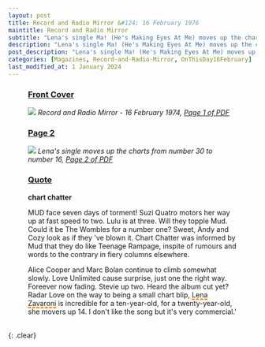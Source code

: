 ```yaml
---
layout: post
title: Record and Radio Mirror &#124; 16 February 1976
maintitle: Record and Radio Mirror
subtitle: "Lena's single Ma! (He's Making Eyes At Me) moves up the charts from number 30 to number 16"
description: "Lena's single Ma! (He's Making Eyes At Me) moves up the charts from number 30 to number 16."
post_description: "Lena's single Ma! (He's Making Eyes At Me) moves up the charts from number 30 to number 16."
categories: [Magazines, Record-and-Radio-Mirror, OnThisDay16February]
last_modified_at: 1 January 2024
---
```


<figure class="fig1">
<h3 id="infobox1"><a href="#infobox1">Front Cover</a></h3>
<a href="/assets/images/magazines/1974-02-16-01-record-&-radio-mirror.png"><img src="/assets/images/magazines/1974-02-16-01-record-&-radio-mirror.png" class="full-width zoom-in" /></a>
<cite>Record and Radio Mirror - 16 February 1974, <a class="external-link" href="https://www.worldradiohistory.com/UK/Record-Mirror/70s/74/Record-Mirror-1974-02-16.pdf">Page 1 of PDF</a></cite>
</figure>

<figure class="fig2">
<h3 id="infobox2"><a href="#infobox2">Page 2</a></h3>
<a href="/assets/images/magazines/1974-02-16-02-record-&-radio-mirror.png"><img src="/assets/images/magazines/1974-02-16-02-record-&-radio-mirror.png" class="full-width zoom-in" /></a>
<cite>Lena's single moves up the charts from number 30 to number 16, <a class="external-link" href="https://www.worldradiohistory.com/UK/Record-Mirror/70s/74/Record-Mirror-1974-02-16.pdf#page=02">Page 2 of PDF</a></cite>
</figure>

<figure class="fig3">
<h3 id="infobox3"><a href="#infobox3">Quote</a></h3>
<p><strong>chart chatter</strong></p>
<p>MUD face seven days of torment! Suzi Quatro motors her way up at fast speed to two. Lulu is at three. Will they topple Mud. Could it be The Wombles for a number one? Sweet, Andy and Cozy look as if they 've blown it. Chart Chatter was informed by Mud that they do like Teenage Rampage, inspite of rumours and words to the contrary in fiery columns elsewhere.</p>
<p>Alice Cooper and Marc Bolan continue to climb somewhat slowly. Love Unlimited cause surprise, just one the right way. Foreever now fading. Stevie up two. Heard the album cut yet? Radar Love on the way to being a small chart blip, <span style="text-decoration: underline dashed darkorange 3px;">Lena Zavaroni</span> is incredible for a ten-year-old, for a twenty-year-old, she movers up 14. I don't like the song but it's very commercial.'</p>


</figure>

<br />{: .clear}

